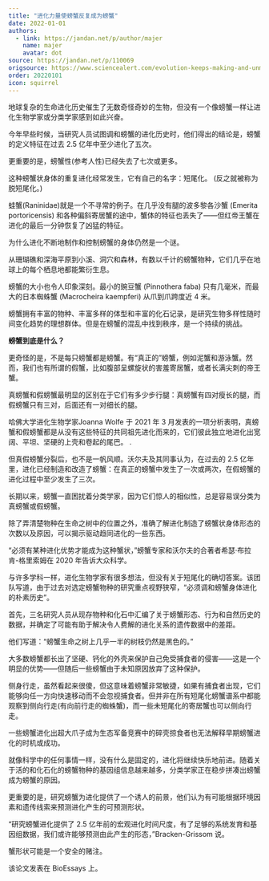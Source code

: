 ```yaml
---
title: "进化力量使螃蟹反复成为螃蟹"
date: 2022-01-01
authors:
  - link: https://jandan.net/p/author/majer
    name: majer
    avatar: dot
source: https://jandan.net/p/110069
origsource: https://www.sciencealert.com/evolution-keeps-making-and-unmaking-crabs-and-nobody-knows-why
order: 20220101
icon: squirrel
---
```


地球复杂的生命进化历史催生了无数奇怪奇妙的生物，但没有一个像螃蟹一样让进化生物学家或分类学家感到如此兴奋。

今年早些时候，当研究人员试图调和螃蟹的进化历史时，他们得出的结论是，螃蟹的定义特征在过去 2.5 亿年中至少进化了五次。

更重要的是，螃蟹性(参考人性)已经失去了七次或更多。

这种螃蟹状身体的重复进化经常发生，它有自己的名字：短尾化。 (反之就被称为脱短尾化。)

蛙蟹(Raninidae)就是一个不寻常的例子。在几乎没有腿的波多黎各沙蟹 (Emerita portoricensis) 和各种偏斜寄居蟹的途中，蟹体的特征也丢失了——但红帝王蟹在进化的最后一分钟恢复了凶猛的特征。

为什么进化不断地制作和控制螃蟹的身体仍然是一个谜。

从珊瑚礁和深海平原到小溪、洞穴和森林，有数以千计的螃蟹物种，它们几乎在地球上的每个栖息地都能繁衍生息。

螃蟹的大小也令人印象深刻。最小的豌豆蟹 (Pinnothera faba) 只有几毫米，而最大的日本蜘蛛蟹 (Macrocheira kaempferi) 从爪到爪跨度近 4 米。

螃蟹拥有丰富的物种、丰富多样的体型和丰富的化石记录，是研究生物多样性随时间变化趋势的理想群体。但是在螃蟹的混乱中找到秩序，是一个持续的挑战。

**螃蟹到底是什么？**

更奇怪的是，不是每只螃蟹都是螃蟹。有“真正的”螃蟹，例如泥蟹和游泳蟹。然而，我们也有所谓的假蟹，比如腹部呈螺旋状的害羞寄居蟹，或者长满尖刺的帝王蟹。

真螃蟹和假螃蟹最明显的区别在于它们有多少步行腿：真螃蟹有四对瘦长的腿，而假螃蟹只有三对，后面还有一对细长的腿。

哈佛大学进化生物学家Joanna Wolfe 于 2021 年 3 月发表的一项分析表明，真螃蟹和假螃蟹都是从没有这些特征的共同祖先进化而来的，它们彼此独立地进化出宽阔、平坦、坚硬的上壳和卷起的尾巴。 .

但真假螃蟹分裂后，也不是一帆风顺。沃尔夫及其同事认为，在过去的 2.5 亿年里，进化已经制造和改造了螃蟹：在真正的螃蟹中发生了一次或两次，在假螃蟹的进化过程中至少发生了三次。

长期以来，螃蟹一直困扰着分类学家，因为它们惊人的相似性，总是容易误分类为真螃蟹或假螃蟹。

除了弄清楚物种在生命之树中的位置之外，准确了解进化制造了螃蟹状身体形态的次数以及原因，可以揭示驱动趋同进化的一些东西。

“必须有某种进化优势才能成为这种蟹状，”螃蟹专家和沃尔夫的合著者希瑟·布拉肯-格里索姆在 2020 年告诉大众科学。

与许多学科一样，进化生物学家有很多想法，但没有关于短尾化的确切答案。该团队写道，由于过去对选定螃蟹物种的研究重点视野狭窄，“必须调和螃蟹身体进化的朴素历史”。

首先，三名研究人员从现存物种和化石中汇编了关于螃蟹形态、行为和自然历史的数据，并确定了可能有助于解决令人费解的进化关系的遗传数据中的差距。

他们写道：“螃蟹生命之树上几乎一半的树枝仍然是黑色的。”

大多数螃蟹都长出了坚硬、钙化的外壳来保护自己免受捕食者的侵害——这是一个明显的优势——但随后一些螃蟹由于未知原因放弃了这种保护。

侧身行走，虽然看起来很傻，但这意味着螃蟹非常敏捷，如果有捕食者出现，它们能够向任一方向快速移动而不会忽视捕食者。但并非在所有短尾化螃蟹谱系中都能观察到侧向行走(有向前行走的蜘蛛蟹)，而一些未短尾化的寄居蟹也可以侧向行走。

一些螃蟹进化出超大爪子成为生态军备竞赛中的碎壳掠食者也无法解释早期螃蟹进化的时机或成功。

就像科学中的任何事情一样，没有什么是固定的，进化将继续快乐地前进。随着关于活的和化石化的螃蟹物种的基因组信息越来越多，分类学家正在稳步拼凑出螃蟹成为螃蟹的原因。

更重要的是，研究螃蟹为进化提供了一个诱人的前景，他们认为有可能根据环境因素和遗传线索来预测进化产生的可预测形状。

“研究螃蟹进化提供了 2.5 亿年前的宏观进化时间尺度，有了足够的系统发育和基因组数据，我们或许能够预测由此产生的形态，”Bracken-Grissom 说。

蟹形状可能是一个安全的赌注。

该论文发表在 BioEssays 上。